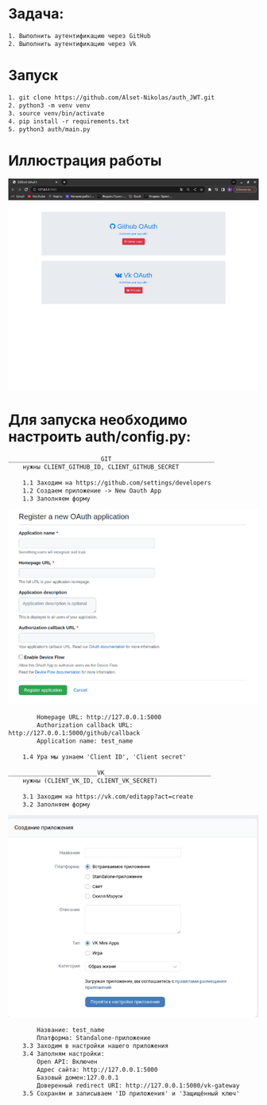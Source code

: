 # Задача:
    1. Выполнить аутентификацию через GitHub
    2. Выполнить аутентификацию через Vk

# Запуск
    1. git clone https://github.com/Alset-Nikolas/auth_JWT.git
    2. python3 -m venv venv
    3. source venv/bin/activate
    4. pip install -r requirements.txt
    5. python3 auth/main.py

# Иллюстрация работы 
![image](illustration/auth.gif)



# Для запуска необходимо настроить auth/config.py:
    __________________________GIT_____________________________
        нужны CLIENT_GITHUB_ID, CLIENT_GITHUB_SECRET

        1.1 Заходим на https://github.com/settings/developers
        1.2 Создаем приложение -> New Oauth App
        1.3 Заполняем форму
![Alt text](illustration/reg_application.png)
        
            Homepage URL: http://127.0.0.1:5000
            Authorization callback URL: http://127.0.0.1:5000/github/callback
            Application name: test_name

        1.4 Ура мы узнаем 'Client ID', 'Client secret'

    _________________________VK______________________________
        нужны (CLIENT_VK_ID, CLIENT_VK_SECRET)

        3.1 Заходим на https://vk.com/editapp?act=create
        3.2 Заполняем форму
![Alt text](illustration/vk_reg.png)
            
            Название: test_name
            Платформа: Standalone-приложение
        3.3 Заходим в настройки нашего приложения
        3.4 Заполням настройки:
            Open API: Включен
            Адрес сайта: http://127.0.0.1:5000	
            Базовый домен:127.0.0.1
            Доверенный redirect URI: http://127.0.0.1:5000/vk-gateway
        3.5 Сохраням и записываем 'ID приложения' и 'Защищённый ключ'
